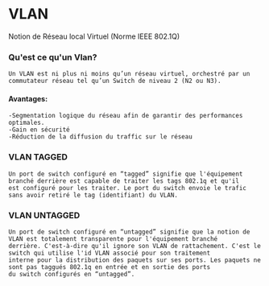 # VLAN
Notion de Réseau local Virtuel (Norme IEEE 802.1Q)

### Qu'est ce qu'un Vlan?

```
Un VLAN est ni plus ni moins qu’un réseau virtuel, orchestré par un commutateur réseau tel qu’un Switch de niveau 2 (N2 ou N3). 
```

#### Avantages:

```
-Segmentation logique du réseau afin de garantir des performances optimales.
-Gain en sécurité
-Réduction de la diffusion du traffic sur le réseau
```

### VLAN TAGGED
```
Un port de switch configuré en “tagged” signifie que l'équipement branché derrière est capable de traiter les tags 802.1q et qu'il
est configuré pour les traiter. Le port du switch envoie le trafic sans avoir retiré le tag (identifiant) du VLAN.
```

### VLAN UNTAGGED
```
Un port de switch configuré en “untagged” signifie que la notion de VLAN est totalement transparente pour l'équipement branché
derrière. C'est-à-dire qu'il ignore son VLAN de rattachement. C'est le switch qui utilise l'id VLAN associé pour son traitement
interne pour la distribution des paquets sur ses ports. Les paquets ne sont pas taggués 802.1q en entrée et en sortie des ports
du switch configurés en “untagged”.
```

